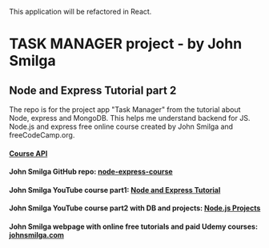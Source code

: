 This application will be refactored in React.

# TASK MANAGER project - by John Smilga

## Node and Express Tutorial part 2

The repo is for the project app "Task Manager" from the tutorial about Node, express and MongoDB. This helps me understand backend for JS.
Node.js and express free online course created by John Smilga and freeCodeCamp.org.

#### [Course API](https://course-api.com/)

#### John Smilga GitHub repo: [node-express-course](https://github.com/john-smilga/node-express-course/)

#### John Smilga YouTube course part1: [Node and Express Tutorial](https://www.youtube.com/watch?v=TNV0_7QRDwY)

#### John Smilga YouTube course part2 with DB and projects: [Node.js Projects](https://www.youtube.com/watch?v=rltfdjcXjmk&t=0s&ab_channel=CodingAddict)

#### John Smilga webpage with online free tutorials and paid Udemy courses: [johnsmilga.com](https://www.johnsmilga.com/)
